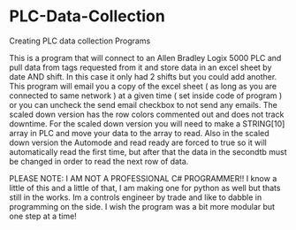 # PLC-Data-Collection
Creating PLC data collection Programs

This is a program that will connect to an Allen Bradley Logix 5000 PLC and pull data from tags requested from it and store data in an excel sheet
by date AND shift.  In this case it only had 2 shifts but you could add another.  This program will email you a copy of the excel sheet ( as long as you are connected to same network ) at a given time ( set inside code of program ) or you can uncheck the send email checkbox to not send any emails. The scaled down version has the row colors commented out and does not track downtime. For the scaled down version you will need to make a STRING[10] array in PLC and move your data to the array to read. Also in the scaled down version the Automode and read ready are forced to true so it will automatically read the first time, but after that the data in the secondtb must be changed in order to read the next row of data.


PLEASE NOTE:
I AM NOT A PROFESSIONAL C# PROGRAMMER!! I know a little of this and a little of that, I am making one for python as well but thats still in the works.
Im a controls engineer by trade and like to dabble in programming on the side.  I wish the program was a bit more modular but one step at a time!

